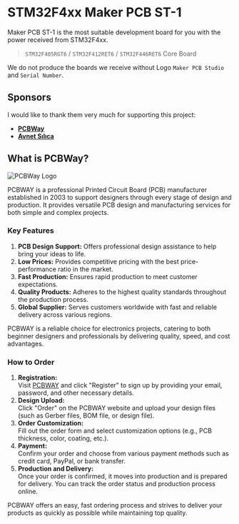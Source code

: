 # STM32F4xx Maker PCB ST-1
Maker PCB ST-1 is the most suitable development board for you with the power received from STM32F4xx.

> `STM32F405RGT6` / `STM32F412RET6` / `STM32F446RET6` Core Board

We do not produce the boards we receive without Logo `Maker PCB Studio` and `Serial Number`.





## Sponsors
I would like to thank them very much for supporting this project:
- **[PCBWay](https://www.pcbway.com/)**
- **[Avnet Sılıca](https://www.avnet.com/)**

## What is PCBWay?

![PCBWay Logo](https://makerpcb.com.tr/logo/PCBWay.png)

PCBWAY is a professional Printed Circuit Board (PCB) manufacturer established in 2003 to support designers through every stage of design and production. It provides versatile PCB design and manufacturing services for both simple and complex projects.

### Key Features

1. **PCB Design Support:** Offers professional design assistance to help bring your ideas to life.
2. **Low Prices:** Provides competitive pricing with the best price-performance ratio in the market.
3. **Fast Production:** Ensures rapid production to meet customer expectations.
4. **Quality Products:** Adheres to the highest quality standards throughout the production process.
5. **Global Supplier:** Serves customers worldwide with fast and reliable delivery across various regions.

PCBWAY is a reliable choice for electronics projects, catering to both beginner designers and professionals by delivering quality, speed, and cost advantages.

### How to Order

1. **Registration:**  
   Visit [PCBWAY](https://www.pcbway.com) and click "Register" to sign up by providing your email, password, and other necessary details.
2. **Design Upload:**  
   Click "Order" on the PCBWAY website and upload your design files (such as Gerber files, BOM file, or design file).
3. **Order Customization:**  
   Fill out the order form and select customization options (e.g., PCB thickness, color, coating, etc.).
4. **Payment:**  
   Confirm your order and choose from various payment methods such as credit card, PayPal, or bank transfer.
5. **Production and Delivery:**  
   Once your order is confirmed, it moves into production and is prepared for delivery. You can track the order status and production process online.

PCBWAY offers an easy, fast ordering process and strives to deliver your products as quickly as possible while maintaining top quality.
